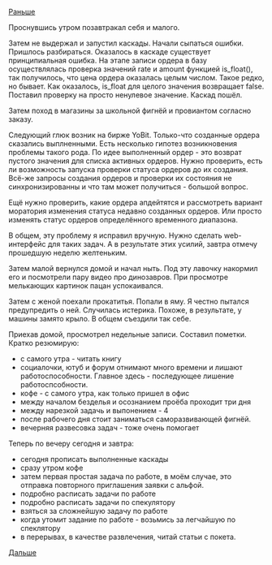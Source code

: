 [Раньше](2018.09.01.md)

Проснувшись утром позавтракал себя и малого.

Затем не выдержал и запустил каскады. Начали сыпаться ошибки. Пришлось разбираться.
Оказалось в каскаде существует принципиальная ошибка.
На этапе записи ордера в базу осуществлялась проверка значений rate и amount функцией is_float(), так получилось, что цена ордера оказалась целым числом. Такое редко, но бывает. Как оказалось, is_float для целого значения возвращает false. Поставил проверку на просто ненулевое значение. Каскад пошёл.

Затем поход в магазины за школьной фигнёй и провиантом согласно заказу.

Следующий глюк возник на бирже YoBit.
Только-что созданные ордера сказались выплненными. Есть несколько гипотез возникновения проблемы такого рода.
По идее выполненный ордер - это возврат пустого значения для списка активных ордеров.
Нужно проверить, есть ли возможность запуска проверки статуса ордеров до их создания. Всё-же запросы создания ордеров и проверки их состояния не синхронизированны и что там может получиться - большой вопрос.

Ещё нужно проверить, какие ордера апдейтятся и рассмотреть вариант моратория изменения статуса недавно созданных ордеров. Или просто изменять статус ордеров определённого временного диапазона.

В общем, эту проблему я исправил вручную. Нужно сделать web-интерфейс для таких задач.
А в результате этих усилий, завтра отмечу прошедшую неделю желтеньким.

Затем малой вернулся домой и начал ныть.
Под эту лавочку накормил его и посмотрели пару видео про динозавров. При просмотре мелькающих картинок пацан успокаивался.

Затем с женой поехали прокатитья. Попали в яму. Я честно пытался предупредить о ней. Случилась истерика. Похоже, в результате, у машины замято крыло. В общем съездили так себе.

Приехав домой, просмотрел недельные записи. Составил пометки. Кратко резюмирую:
  - с самого утра - читать книгу
  - социалочки, ютуб и форум отнимают много времени и лишают работоспособности. Главное здесь - последующее лишение работоспсобности.
  - кофе - с самого утра, как только пришел в офис
  - между началом безделья и осознанием проёба проходит три дня
  - между нарезкой задачь и выпонением - 4
  - после рабочего дня стоит заниматься саморазвивающей фигнёй.
  - вечерняя развесовка задач - тоже очень помогает

Теперь по вечеру сегодня и завтра:
  - сегодня прописать выполненные каскады
  - сразу утром кофе
  - затем первая простая задача по работе, в моём случае, это отправка повторного приглашения заявки с альфой.
  - подробно расписать задачи по работе
  - подробно расписать задачи по спекулятору
  - взяться за сложнейшую задачу по работе
  - когда утомит задание по работе - возьмись за легчайшую по спеклятору
  - в перерывах, в качестве развлечения, читай статьи с покета.

[Дальше](2018.09.03.md)